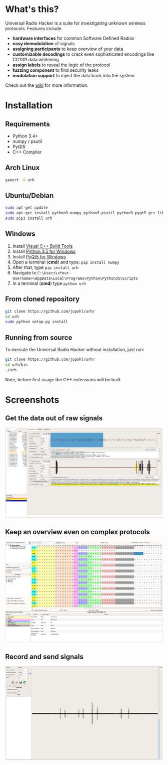 # What's this?
Universal Radio Hacker is a suite for investigating unknown wireless protocols. Features include

* __hardware interfaces__ for common Software Defined Radios
* __easy demodulation__ of signals
* __assigning participants__ to keep overview of your data
* __customizable decodings__ to crack even sophisticated encodings like CC1101 data whitening
* __assign labels__ to reveal the logic of the protocol
* __fuzzing component__ to find security leaks
* __modulation support__ to inject the data back into the system

Check out the [wiki](https://github.com/jopohl/urh/wiki) for more information.

# Installation
## Requirements
- Python 3.4+
- numpy / psutil
- PyQt5
- C++ Compiler

## Arch Linux
```bash
yaourt -S urh
```

## Ubuntu/Debian
```bash
sudo apt-get update
sudo apt-get install python3-numpy python3-psutil python3-pyqt5 g++ libpython3-dev python3-pip
sudo pip3 install urh
```

## Windows
1. Install [Visual C++ Build Tools](http://landinghub.visualstudio.com/visual-cpp-build-tools)
2. Install [Python 3.5 for Windows](https://www.python.org/downloads/windows/)
3. Install [PyQt5 for Windows](https://www.riverbankcomputing.com/software/pyqt/download5)
4. Open a terminal (__cmd__) and type: ```pip install numpy```
5. After that, type ```pip install urh```
6. Navigate to ```C:\Users\<Your-Username>\AppData\Local\Programs\Python\Python35\Scripts```
7. In a terminal (__cmd__) type ```python urh```


## From cloned repository
```bash
git clone https://github.com/jopohl/urh/
cd urh
sudo python setup.py install
```

## Running from source
To execute the Universal Radio Hacker without installation, just run:
```bash
git clone https://github.com/jopohl/urh/
cd urh/bin
./urh
```

Note, before first usage the C++ extensions will be built.

# Screenshots
## Get the data out of raw signals
 ![Interpreation phase](/doc/screenshots/interpretation_full.png?raw=true)

## Keep an overview even on complex protocols
 ![Analysis phase](/doc/screenshots/analysis_full.png?raw=true)

## Record and send signals
 ![Record](/doc/screenshots/record_signal.png?raw=true)
